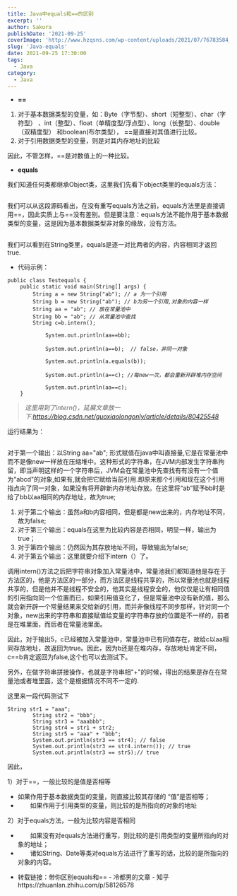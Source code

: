 ```yaml
---
title: Java中equals和==的区别
excerpt: '' 
author: Sakura
publishDate: '2021-09-25'
coverImage: 'http://www.hzqsns.com/wp-content/uploads/2021/07/76783584_p0_master1200.jpg' 
slug: 'Java-equals'
date: 2021-09-25 17:30:00
tags:
  - Java
category:
  - Java
---
```



<!-- wp:list -->
<ul><li><strong>==</strong></li></ul>
<!-- /wp:list -->

<!-- wp:list {"ordered":true} -->
<ol><li>对于基本数据类型的变量，如：Byte（字节型）、short（短整型）、char（字符型） 、int（整型）、float（单精度型/浮点型）、long（长整型）、double（双精度型） 和boolean(布尔类型），&nbsp;<strong>==</strong>是直接对其值进行比较。</li><li>对于引用数据类型的变量，则是对其内存地址的比较</li></ol>
<!-- /wp:list -->

<!-- wp:paragraph -->
<p>因此，不管怎样，==是对数值上的一种比较。</p>
<!-- /wp:paragraph -->

<!-- wp:list -->
<ul><li><strong>equals</strong></li></ul>
<!-- /wp:list -->

<!-- wp:paragraph -->
<p>我们知道任何类都继承Object类，这里我们先看下object类里的equals方法：</p>
<!-- /wp:paragraph -->

<!-- wp:image -->
<figure class="wp-block-image"><img src="https://pic1.zhimg.com/80/v2-09e21d6bf781767f84c038c2f90c8b08_1440w.jpg" alt=""/></figure>
<!-- /wp:image -->

<!-- wp:paragraph -->
<p>我们可以从这段源码看出，在没有重写equals方法之前，equals方法里是直接调用==，因此实质上与==没有差别。但是要注意：equals方法不能作用于基本数据类型的变量，这是因为基本数据类型非对象的缘故，没有方法。</p>
<!-- /wp:paragraph -->

<!-- wp:image -->
<figure class="wp-block-image"><img src="https://pic1.zhimg.com/80/v2-8128595df6d1f4b8f6334868841f5998_1440w.jpg" alt=""/></figure>
<!-- /wp:image -->

<!-- wp:paragraph -->
<p>我们可以看到在String类里，equals是逐一对比两者的内容，内容相同才返回true.</p>
<!-- /wp:paragraph -->

<!-- wp:list -->
<ul><li>代码示例：</li></ul>
<!-- /wp:list -->

<!-- wp:code -->
<pre class="wp-block-code"><code>public class Testequals {
	public static void main(String&#91;] args) {
        String a = new String("ab"); <em>// a 为一个引用
</em>        String b = new String("ab"); <em>// b为另一个引用,对象的内容一样
</em>        String aa = "ab"; <em>// 放在常量池中
</em>        String bb = "ab"; <em>// 从常量池中查找
</em>        String c=b.intern();
        
            System.out.println(aa==bb);

            System.out.println(a==b);  <em>// false，非同一对象
</em>       
            System.out.println(a.equals(b));
 
            System.out.println(a==c); <em>//每new一次，都会重新开辟堆内存空间
</em>            
            System.out.println(aa==c);
    }</code></pre>
<!-- /wp:code -->

<!-- wp:quote -->
<blockquote class="wp-block-quote"><p><em>这里用到了intern()，延展文章放一下:<a href="https://link.zhihu.com/?target=https%3A//blog.csdn.net/guoxiaolongonly/article/details/80425548" target="_blank" rel="noreferrer noopener">https://blog.csdn.net/guoxiaolongonly/article/details/80425548</a></em></p></blockquote>
<!-- /wp:quote -->

<!-- wp:paragraph -->
<p>运行结果为：</p>
<!-- /wp:paragraph -->

<!-- wp:image -->
<figure class="wp-block-image"><img src="https://pic3.zhimg.com/80/v2-4aed5df4dc373f4e1320e16a92b8499e_1440w.png" alt=""/></figure>
<!-- /wp:image -->

<!-- wp:paragraph -->
<p>对于第一个输出：以String aa="ab"; 形式赋值在java中叫直接量,它是在常量池中而不是像new一样放在压缩堆中。这种形式的字符串，在JVM内部发生字符串拘留，即当声明这样的一个字符串后，JVM会在常量池中先查找有有没有一个值为"abcd"的对象,如果有,就会把它赋给当前引用.即原来那个引用和现在这个引用指点向了同一对象，如果没有将开辟新内存地址存放。在这里将“ab”赋予bb时是给了bb以aa相同的内存地址，故为true;</p>
<!-- /wp:paragraph -->

<!-- wp:list {"ordered":true} -->
<ol><li>对于第二个输出：虽然a和b内容相同，但是都是new出来的，内存地址不同，故为false;</li><li>对于第三个输出：equals在这里为比较内容是否相同，明显一样，输出为true；</li><li>对于第四个输出：仍然因为其存放地址不同，导致输出为false;</li><li>对于第五个输出：这里就要介绍下intern（）了。</li></ol>
<!-- /wp:list -->

<!-- wp:paragraph -->
<p>调用intern()方法之后把字符串对象加入常量池中，常量池我们都知道他是存在于方法区的，他是方法区的一部分，而方法区是线程共享的，所以常量池也就是线程共享的，但是他并不是线程不安全的，他其实是线程安全的，他仅仅是让有相同值的引用指向同一个位置而已，如果引用值变化了，但是常量池中没有新的值，那么就会新开辟一个常量结果来交给新的引用，而并非像线程不同步那样，针对同一个对象，new出来的字符串和直接赋值给变量的字符串存放的位置是不一样的，前者是在堆里面，而后者在常量池里面。</p>
<!-- /wp:paragraph -->

<!-- wp:paragraph -->
<p>因此，对于输出5，c已经被加入常量池中，常量池中已有同值存在，故给c以aa相同存放地址，故返回为true。因此，因为b还是在堆内存，存放地址肯定不同，c==b肯定返回为false,这个也可以去测试下。</p>
<!-- /wp:paragraph -->

<!-- wp:paragraph -->
<p>另外，在做字符串拼接操作，也就是字符串相"+"的时候，得出的结果是存在在常量池或者堆里面，这个是根据情况不同不一定的.</p>
<!-- /wp:paragraph -->

<!-- wp:paragraph -->
<p>这里来一段代码测试下</p>
<!-- /wp:paragraph -->

<!-- wp:code -->
<pre class="wp-block-code"><code>String str1 = "aaa";
        String str2 = "bbb";
        String str3 = "aaabbb";
        String str4 = str1 + str2;
        String str5 = "aaa" + "bbb";
        System.out.println(str3 == str4); // false
        System.out.println(str3 == str4.intern()); // true
        System.out.println(str3 == str5);// true</code></pre>
<!-- /wp:code -->

<!-- wp:paragraph -->
<p>因此，</p>
<!-- /wp:paragraph -->

<!-- wp:paragraph -->
<p>1）对于==，一般比较的是值是否相等</p>
<!-- /wp:paragraph -->

<!-- wp:list -->
<ul><li>如果作用于基本数据类型的变量，则直接比较其存储的 “值”是否相等；</li><li>　　如果作用于引用类型的变量，则比较的是所指向的对象的地址</li></ul>
<!-- /wp:list -->

<!-- wp:paragraph -->
<p>2）对于equals方法，一般为比较内容是否相同</p>
<!-- /wp:paragraph -->

<!-- wp:list -->
<ul><li>　　如果没有对equals方法进行重写，则比较的是引用类型的变量所指向的对象的地址；</li><li>　　诸如String、Date等类对equals方法进行了重写的话，比较的是所指向的对象的内容。</li></ul>
<!-- /wp:list -->

<!-- wp:list -->
<ul><li>转载链接：带你区别equals和== - 冷都男的文章 - 知乎 https://zhuanlan.zhihu.com/p/58126578</li></ul>
<!-- /wp:list -->

<!-- wp:paragraph -->
<p></p>
<!-- /wp:paragraph -->